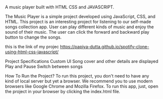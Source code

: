 A music player built with HTML CSS and JAVASCRIPT.

The Music Player is a simple project developed using JavaScript, CSS, and HTML. This project is an interesting project for listening to our self-made songs collection app. User can play different kinds of music and enjoy the sound of their music. The user can click the forward and backward play button to change the songs.

this is the link of my projec https://papiya-dutta.github.io/spotify-clone-using-html-css-javascript/

Project Specifications
Custom UI
Song cover and other details are displayed
Play and Pause
Switch between songs

How To Run the Project?
To run this project, you don't need to have any kind of local server but yet a browser. We recommend you to use modern browsers like Google Chrome and Mozilla Firefox. To run this app, just, open the project in your browser by clicking the index.html file.
